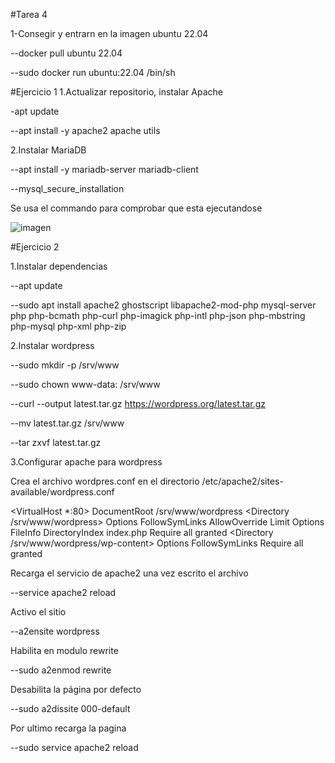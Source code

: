 #Tarea 4

1-Consegir y entrarn en la imagen ubuntu 22.04 

--docker pull ubuntu 22.04

--sudo docker run ubuntu:22.04 /bin/sh

 #Ejercicio 1 
 1.Actualizar repositorio, instalar Apache 
 
 -apt update  
 
 --apt install -y apache2 apache utils  

 2.Instalar MariaDB  
 
 --apt install -y mariadb-server mariadb-client  
 
 --mysql_secure_installation

Se usa el commando para comprobar que esta ejecutandose

![imagen](https://github.com/user-attachments/assets/98c0713d-360e-4484-834e-8670a4a0b9ce)


 #Ejercicio 2

 1.Instalar dependencias

 --apt update

 --sudo apt install apache2 ghostscript libapache2-mod-php mysql-server php php-bcmath php-curl php-imagick php-intl      php-json php-mbstring php-mysql php-xml php-zip

2.Instalar wordpress

 --sudo mkdir -p /srv/www
 
 --sudo chown www-data: /srv/www

 --curl --output latest.tar.gz https://wordpress.org/latest.tar.gz

 --mv latest.tar.gz /srv/www

 --tar zxvf latest.tar.gz

3.Configurar apache para wordpress

 Crea el archivo wordpres.conf en el directorio /etc/apache2/sites-available/wordpress.conf

<VirtualHost *:80>
    DocumentRoot /srv/www/wordpress
    <Directory /srv/www/wordpress>
        Options FollowSymLinks
        AllowOverride Limit Options FileInfo
        DirectoryIndex index.php
        Require all granted
    </Directory>
    <Directory /srv/www/wordpress/wp-content>
        Options FollowSymLinks
        Require all granted
    </Directory>
</VirtualHost>

Recarga el servicio de apache2 una vez escrito el archivo

 --service apache2 reload

Activo el sitio

 --a2ensite wordpress

Habilita en modulo rewrite

 --sudo a2enmod rewrite

Desabilita la página por defecto

 --sudo a2dissite 000-default

 Por ultimo recarga la pagina

 --sudo service apache2 reload

 
